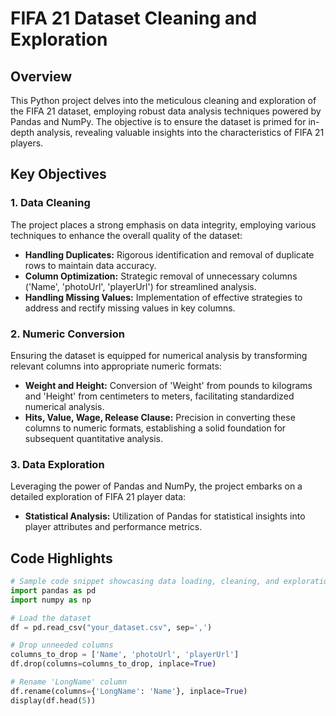 
# FIFA 21 Dataset Cleaning and Exploration

## Overview
This Python project delves into the meticulous cleaning and exploration of the FIFA 21 dataset, employing robust data analysis techniques powered by Pandas and NumPy. The objective is to ensure the dataset is primed for in-depth analysis, revealing valuable insights into the characteristics of FIFA 21 players.

## Key Objectives

### 1. Data Cleaning
The project places a strong emphasis on data integrity, employing various techniques to enhance the overall quality of the dataset:

- **Handling Duplicates:** Rigorous identification and removal of duplicate rows to maintain data accuracy.
- **Column Optimization:** Strategic removal of unnecessary columns ('Name', 'photoUrl', 'playerUrl') for streamlined analysis.
- **Handling Missing Values:** Implementation of effective strategies to address and rectify missing values in key columns.

### 2. Numeric Conversion
Ensuring the dataset is equipped for numerical analysis by transforming relevant columns into appropriate numeric formats:

- **Weight and Height:** Conversion of 'Weight' from pounds to kilograms and 'Height' from centimeters to meters, facilitating standardized numerical analysis.
- **Hits, Value, Wage, Release Clause:** Precision in converting these columns to numeric formats, establishing a solid foundation for subsequent quantitative analysis.

### 3. Data Exploration
Leveraging the power of Pandas and NumPy, the project embarks on a detailed exploration of FIFA 21 player data:

- **Statistical Analysis:** Utilization of Pandas for statistical insights into player attributes and performance metrics.


## Code Highlights

```python
# Sample code snippet showcasing data loading, cleaning, and exploration
import pandas as pd
import numpy as np

# Load the dataset
df = pd.read_csv("your_dataset.csv", sep=',')

# Drop unneeded columns
columns_to_drop = ['Name', 'photoUrl', 'playerUrl']
df.drop(columns=columns_to_drop, inplace=True)

# Rename 'LongName' column
df.rename(columns={'LongName': 'Name'}, inplace=True)
display(df.head(5))
